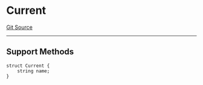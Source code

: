 # Current
[Git Source](https://github.com/metacontract/mc/blob/0cf91165f9ec2cbeeba800a4baf4e81e2df5c3bb/src/devkit/registry/context/Current.sol)

---------------------
Support Methods
-----------------------


```solidity
struct Current {
    string name;
}
```


